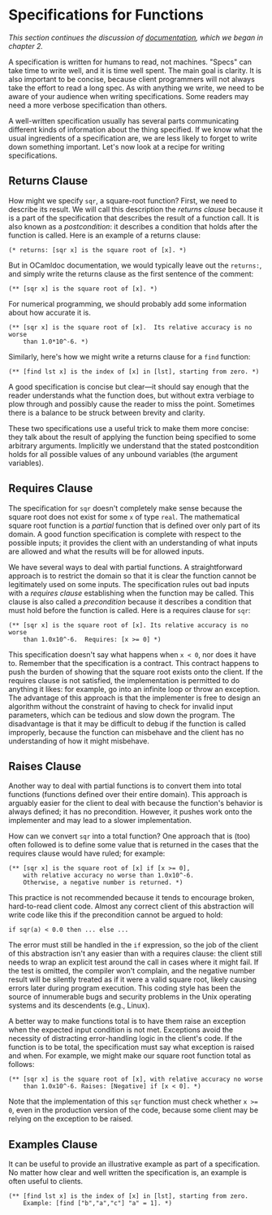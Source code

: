 # Specifications for Functions

*This section continues the discussion of 
[documentation](../basics/documentation.html), which we began in
chapter 2.*

A specification is written for humans to read, not machines. "Specs" can
take time to write well, and it is time well spent. The main goal is
clarity. It is also important to be concise, because client programmers
will not always take the effort to read a long spec. As with anything we
write, we need to be aware of your audience when writing specifications.
Some readers may need a more verbose specification than others.

A well-written specification usually has several parts communicating
different kinds of information about the thing specified. If we know
what the usual ingredients of a specification are, we are less likely to
forget to write down something important. Let's now look at a recipe for
writing specifications.

## Returns Clause

How might we specify `sqr`, a square-root function? First, we need to
describe its result. We will call this description the *returns clause*
because it is a part of the specification that describes the result of a
function call. It is also known as a *postcondition*: it describes a
condition that holds after the function is called. Here is an example of
a returns clause:

```
(* returns: [sqr x] is the square root of [x]. *)
```

But in OCamldoc documentation, we would typically leave out the
`returns:`, and simply write the returns clause as the first
sentence of the comment:

```
(** [sqr x] is the square root of [x]. *)
```

For numerical programming, we should probably add some information about
how accurate it is.

```
(** [sqr x] is the square root of [x].  Its relative accuracy is no worse 
    than 1.0*10^-6. *)
```

Similarly, here's how we might write a returns clause for a `find` function:

```
(** [find lst x] is the index of [x] in [lst], starting from zero. *)
```

A good specification is concise but clear&mdash;it should say enough that
the reader understands what the function does, but without extra
verbiage to plow through and possibly cause the reader to miss the
point. Sometimes there is a balance to be struck between brevity and
clarity.

These two specifications use a useful trick to make them more concise:
they talk about the result of applying the function being specified to
some arbitrary arguments. Implicitly we understand that the stated
postcondition holds for all possible values of any unbound variables
(the argument variables).

## Requires Clause

The specification for `sqr` doesn't completely make sense because the
square root does not exist for some `x` of type `real`. The mathematical
square root function is a *partial* function that is defined over only
part of its domain. A good function specification is complete with
respect to the possible inputs; it provides the client with an
understanding of what inputs are allowed and what the results will be
for allowed inputs.

We have several ways to deal with partial functions. A straightforward
approach is to restrict the domain so that it is clear the function
cannot be legitimately used on some inputs. The specification rules out
bad inputs with a *requires clause* establishing when the function may
be called. This clause is also called a *precondition* because it
describes a condition that must hold before the function is called.
Here is a requires clause for `sqr`:

```
(** [sqr x] is the square root of [x]. Its relative accuracy is no worse 
    than 1.0x10^-6.  Requires: [x >= 0] *)
```

This specification doesn't say what happens when `x < 0`, nor does it
have to. Remember that the specification is a contract. This contract
happens to push the burden of showing that the square root exists onto
the client. If the requires clause is not satisfied, the implementation is
permitted to do anything it likes: for example, go into an infinite loop
or throw an exception. The advantage of this approach is that the
implementer is free to design an algorithm without the constraint of
having to check for invalid input parameters, which can be tedious and
slow down the program. The disadvantage is that it may be difficult to
debug if the function is called improperly, because the function can
misbehave and the client has no understanding of how it might misbehave.

## Raises Clause

Another way to deal with partial functions is to convert them into
total functions (functions defined over their entire domain). This
approach is arguably easier for the client to deal with because the
function's behavior is always defined; it has no precondition. However,
it pushes work onto the implementer and may lead to a slower
implementation.

How can we convert `sqr` into a total function? One approach that is
(too) often followed is to define some value that is returned in the
cases that the requires clause would have ruled; for example:

```
(** [sqr x] is the square root of [x] if [x >= 0],
    with relative accuracy no worse than 1.0x10^-6.
    Otherwise, a negative number is returned. *)
```

This practice is not recommended because it tends to encourage broken,
hard-to-read client code. Almost any correct client of this abstraction will
write code like this if the precondition cannot be argued to hold:

```
if sqr(a) < 0.0 then ... else ...
```

The error must still be handled in the `if` expression, so
the job of the client of this abstraction isn't any easier than with a
requires clause: the client still needs to wrap an explicit test around
the call in cases where it might fail. If the test is omitted, the
compiler won't complain, and the negative number result will be silently
treated as if it were a valid square root, likely causing errors later
during program execution. This coding style has been the source of
innumerable bugs and security problems in the Unix operating systems and
its descendents (e.g., Linux).

A better way to make functions total is to have them raise an exception
when the expected input condition is not met. Exceptions avoid
the necessity of distracting error-handling logic in the client's code. If
the function is to be total, the specification must say what exception
is raised and when.  For example, we
might make our square root function total as follows:

```
(** [sqr x] is the square root of [x], with relative accuracy no worse 
    than 1.0x10^-6. Raises: [Negative] if [x < 0]. *)
```

Note that the implementation of this `sqr` function must check whether
`x >= 0`, even in the production version of the code, because some client
may be relying on the exception to be raised.

## Examples Clause

It can be useful to provide an illustrative
example as part of a specification. No matter how clear and well written
the specification is, an example is often useful to clients.

```
(** [find lst x] is the index of [x] in [lst], starting from zero.
    Example: [find ["b","a","c"] "a" = 1]. *)
```
